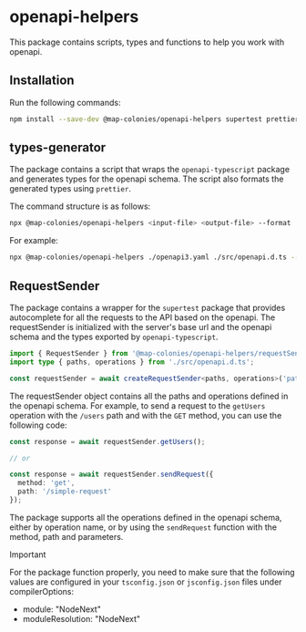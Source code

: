 # openapi-helpers
This package contains scripts, types and functions to help you work with openapi.


## Installation
Run the following commands:

```bash
npm install --save-dev @map-colonies/openapi-helpers supertest prettier openapi-typescript @types/express
```

## types-generator
The package contains a script that wraps the `openapi-typescript` package and generates types for the openapi schema. The script also formats the generated types using `prettier`.

The command structure is as follows:
```bash
npx @map-colonies/openapi-helpers <input-file> <output-file> --format
```

For example:
```bash
npx @map-colonies/openapi-helpers ./openapi3.yaml ./src/openapi.d.ts --format
```

## RequestSender
The package contains a wrapper for the `supertest` package that provides autocomplete for all the requests to the API based on the openapi. The requestSender is initialized with the server's base url and the openapi schema and the types exported by `openapi-typescript`.

```typescript
import { RequestSender } from '@map-colonies/openapi-helpers/requestSender';
import type { paths, operations } from './src/openapi.d.ts';

const requestSender = await createRequestSender<paths, operations>('path/to/openapi3.yaml', expressApp);
```

The requestSender object contains all the paths and operations defined in the openapi schema. For example, to send a request to the `getUsers` operation with the `/users` path and with the `GET` method, you can use the following code:

```typescript
const response = await requestSender.getUsers();

// or

const response = await requestSender.sendRequest({ 
  method: 'get', 
  path: '/simple-request'
});
```

The package supports all the operations defined in the openapi schema, either by operation name, or by using the `sendRequest` function with the method, path and parameters.


> [!IMPORTANT]
> For the package function properly, you need to make sure that the following values are configured in your  `tsconfig.json` or `jsconfig.json` files under compilerOptions:
> - module: "NodeNext"
> - moduleResolution: "NodeNext"


